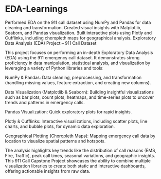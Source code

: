 # EDA-Learnings
Performed EDA on the 911 call dataset using NumPy and Pandas for data cleaning and transformation. Created visual insights with Matplotlib, Seaborn, and Pandas visualization. Built interactive plots using Plotly and Cufflinks, including choropleth maps for geographical analysis.
Exploratory Data Analysis (EDA) Project – 911 Call Dataset

This project focuses on performing an in-depth Exploratory Data Analysis (EDA) using the 911 emergency call dataset. It demonstrates strong proficiency in data manipulation, statistical analysis, and visualization by leveraging a variety of Python libraries and tools:

NumPy & Pandas: Data cleaning, preprocessing, and transformation (handling missing values, feature extraction, and creating new columns).

Data Visualization (Matplotlib & Seaborn): Building insightful visualizations such as bar plots, count plots, heatmaps, and time-series plots to uncover trends and patterns in emergency calls.

Pandas Visualization: Quick exploratory plots for rapid insights.

Plotly & Cufflinks: Interactive visualizations, including scatter plots, line charts, and bubble plots, for dynamic data exploration.

Geographical Plotting (Choropleth Maps): Mapping emergency call data by location to visualize spatial patterns and hotspots.

The analysis highlights key trends like the distribution of call reasons (EMS, Fire, Traffic), peak call times, seasonal variations, and geographic insights. This 911 Call Capstone Project showcases the ability to combine multiple visualization libraries to create both static and interactive dashboards, offering actionable insights from raw data.
